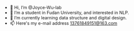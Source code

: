 - 👋 Hi, I’m @Joyce-Wu-lab
- 👀 I’m a student in Fudan University, and interested in NLP.
- 🌱 I’m currently learning data structure and digital design.
- 📫 Here's my e-mail address 13761849151@163.com

<!---
Joyce-Wu-lab/Joyce-Wu-lab is a ✨ special ✨ repository because its `README.md` (this file) appears on your GitHub profile.
You can click the Preview link to take a look at your changes.
--->
